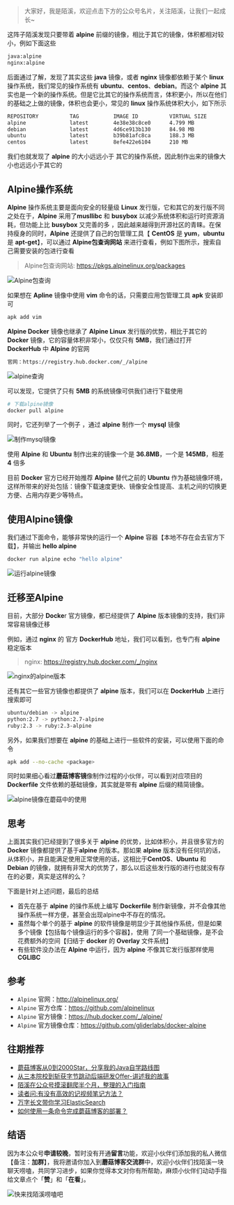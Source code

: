 > 大家好，我是陌溪，欢迎点击下方的公众号名片，关注陌溪，让我们一起成长~



这阵子陌溪发现只要带着 **alpine** 前缀的镜像，相比于其它的镜像，体积都相对较小，例如下面这些

```bash
java:alpine
nginx:alpine
```

后面通过了解，发现了其实这些 **java** 镜像，或者 **nginx** 镜像都依赖于某个 **linux** 操作系统，我们常见的操作系统有  **ubuntu**、**centos**、**debian**。而这个 **alpine** 其实也是一个新的操作系统。但是它比其它的操作系统而言，体积更小，所以在他们的基础之上做的镜像，体积也会更小，常见的 **linux** 操作系统体积大小，如下所示

```bash
REPOSITORY          TAG           IMAGE ID          VIRTUAL SIZE
alpine              latest        4e38e38c8ce0      4.799 MB
debian              latest        4d6ce913b130      84.98 MB
ubuntu              latest        b39b81afc8ca      188.3 MB
centos              latest        8efe422e6104      210 MB
```

我们也就发现了 **alpine** 的大小远远小于 其它的操作系统，因此制作出来的镜像大小也远远小于其它的

## Alpine操作系统

**Alpine** 操作系统主要是面向安全的轻量级 **Linux** 发行版，它和其它的发行版不同之处在于，**Alpine** 采用了**musllibc** 和 **busybox** 以减少系统体积和运行时资源消耗，但功能上比 **busybox** 又完善的多 ，因此越来越得到开源社区的青睐。在保持瘦身的同时，**Alpine** 还提供了自己的包管理工具【 **CentOS** 是 **yum**，**ubuntu**是 **apt-get**】，可以通过 **Alpine包查询网站** 来进行查看，例如下图所示，搜索自己需要安装的包进行查看

> Alpine包查询网站: https://pkgs.alpinelinux.org/packages


![Alpine包查询](images/image-20201206093447554.png)

如果想在 **Apline** 镜像中使用 **vim** 命令的话，只需要应用包管理工具 **apk** 安装即可

```bash
apk add vim
```

**Alpine Docker** 镜像也继承了 **Alpine Linux** 发行版的优势，相比于其它的 **Docker** 镜像，它的容量体积非常小，仅仅只有 **5MB**，我们通过打开 **DockerHub** 中 **Alpine** 的官网

```bash
官网：https://registry.hub.docker.com/_/alpine
```


![alpine查询](images/image-20201206093922397.png)

可以发现，它提供了只有 **5MB** 的系统镜像可供我们进行下载使用

```bash
# 下载alpine镜像
docker pull alpine
```

同时，它还列举了一个例子 ，通过 **alpine** 制作一个 **mysql** 镜像


![制作mysql镜像](images/image-20201206094302242.png)

使用 **Alpine** 和 **Ubuntu** 制作出来的镜像一个是 **36.8MB**，一个是 **145MB**，相差 **4** 倍多

目前 **Docker** 官方已经开始推荐 **Alpine** 替代之前的 **Ubuntu** 作为基础镜像环境，这样所带来的好处包括：镜像下载速度更快、镜像安全性提高、主机之间的切换更方便、占用内存更少等特点。

## 使用Alpine镜像

我们通过下面命令，能够非常快的运行一个 **Alpine** 容器【本地不存在会去官方下载】，并输出 **hello alpine**

```bash
docker run alpine echo "hello alpine"
```


![运行alpine镜像](images/image-20201206094817959.png)

## 迁移至Alpine

目前，大部分 **Docke**r 官方镜像，都已经提供了 **Alpine** 版本镜像的支持，我们非常容易镜像迁移

例如，通过 **nginx** 的 官方 **DockerHub** 地址，我们可以看到，也专门有 **alpine** 稳定版本

> nginx: https://registry.hub.docker.com/_/nginx


![nginx的alpine版本](images/image-20201206095346672.png)

还有其它一些官方镜像也都提供了 **alpine** 版本，我们可以在 **DockerHub** 上进行搜索即可

```bash
ubuntu/debian -> alpine
python:2.7 -> python:2.7-alpine
ruby:2.3 -> ruby:2.3-alpine
```

另外，如果我们想要在 **alpine** 的基础上进行一些软件的安装，可以使用下面的命令

```bash
apk add --no-cache <package>
```

同时如果细心看过**蘑菇博客镜**像制作过程的小伙伴，可以看到对应项目的 **Dockerfile** 文件依赖的基础镜像，其实就是带有 **alpine** 后缀的精简镜像。 


![alpine镜像在蘑菇中的使用](images/image-20210719085125924.png) 

## 思考

上面其实我们已经提到了很多关于 **alpine** 的优势，比如体积小，并且很多官方的 **Docker** 镜像都提供了基于**alpine** 的版本。那如果 **alpine** 版本没有任何坑的话，从体积小，并且能满足使用正常使用的话，这相比于**CentOS**、**Ubuntu** 和 **Debian** 的镜像，就拥有非常大的优势了，那么以后这些发行版的进行也就没有存在的必要，真实是这样的么？

下面是针对上述问题，最后的总结

- 首先在基于 **alpine** 的操作系统上编写 **Dockerfile** 制作新镜像，并不会像其他操作系统一样方便，甚至会出现alpine中不存在的情况。
- 虽然每个单个的基于 **alpine** 的软件镜像是明显少于其他操作系统，但是如果多个镜像【包括每个镜像运行的多个容器】，使用 了同一个基础镜像，是不会花费额外的空间【归结于 **docker** 的 **Overlay** 文件系统】
- 有些软件没办法在 **Alpine** 中运行，因为 **alpine** 不像其它发行版那样使用 **CGLIBC**

## 参考

- `Alpine` 官网：http://alpinelinux.org/
- `Alpine` 官方仓库：https://github.com/alpinelinux
- `Alpine` 官方镜像：https://hub.docker.com/_/alpine/
- `Alpine` 官方镜像仓库：https://github.com/gliderlabs/docker-alpine

## 往期推荐

- [蘑菇博客从0到2000Star，分享我的Java自学路线图](https://mp.weixin.qq.com/s/3u6OOYkpj4_ecMzfMqKJRw)
- [从三本院校到斩获字节跳动后端研发Offer-讲述我的故事](https://mp.weixin.qq.com/s/c4rR_aWpmNNFGn-mZBLWYg)
- [陌溪在公众号摸滚翻爬半个月，整理的入门指南](https://mp.weixin.qq.com/s/Jj1i-mD9Tw0vUEFXi5y54g)
- [读者问:有没有高效的记视频笔记方法？](https://mp.weixin.qq.com/s/QcQnV1yretxmDQr4ELW7_g)
- [万字长文带你学习ElasticSearch](https://mp.weixin.qq.com/s/9eh6rK2aZHRiBpf5bRae9g)
- [如何使用一条命令完成蘑菇博客的部署？](https://mp.weixin.qq.com/s/LgRIqdPAGzN1tCPMi0Y8RQ)

## 结语

因为本公众号**申请较晚**，暂时没有开通**留言**功能，欢迎小伙伴们添加我的私人微信【备注：**加群**】，我将邀请你加入到**蘑菇博客交流群**中，欢迎小伙伴们找陌溪一块聊天唠嗑，共同学习进步，如果你觉得本文对你有所帮助，麻烦小伙伴们动动手指给文章点个「**赞**」和「**在看**」。


![快来找陌溪唠嗑吧](https://gitee.com/moxi159753/LearningNotes/raw/master/doc/images/qq/%E6%B7%BB%E5%8A%A0%E9%99%8C%E6%BA%AA.png)